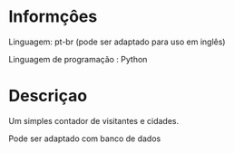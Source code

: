 # Informçôes
Linguagem: pt-br (pode ser adaptado para uso em inglês)

Linguagem de programação : Python

# Descriçao
Um simples contador de visitantes e cidades.

Pode ser adaptado com banco de dados

